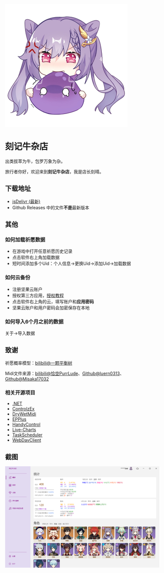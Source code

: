 <img src="img/logo_nbg.png" width="400px" alt="logo" style="margin-left:0;" />

# 刻记牛杂店

出类拔萃为牛，包罗万象为杂。

旅行者你好，欢迎来到**刻记牛杂店**，我是店长刻晴。

## 下载地址

- [jsDelivr (最新)](https://cdn.jsdelivr.net/gh/Scighost/KeqingNiuza@cdn/KeqingNiuza/KeqingNiuza.zip)
- Github Releases 中的文件**不是**最新版本

## 其他

### 如何加载祈愿数据

- 在游戏中打开任意祈愿历史记录
- 点击软件右上角加载数据
- 短时间添加多个Uid：个人信息->更换Uid->添加Uid->加载数据

### 如何云备份

- 注册坚果云账户
- 授权第三方应用，[授权教程](https://help.jianguoyun.com/?p=2064)
- 点击软件右上角的云，填写账户和**应用密码**
- 坚果云账户和用户密码会加密保存在本地

### 如何导入6个月之前的数据

关于->导入数据

## 致谢

祈愿概率模型：[bilibili@一颗平衡树](https://www.bilibili.com/read/cv10468091)

Midi文件来源：[bilibili@恰空PurrLude](https://space.bilibili.com/2765893)、[Github@luern0313](https://github.com/luern0313/WindSong-Lyre-Genshin-Impact)、[Github@Misaka17032](https://github.com/Misaka17032/genshin-lyre-auto-play)

### 相关开源项目

- [.NET](https://github.com/dotnet/runtime)
- [ControlzEx](https://github.com/ControlzEx/ControlzEx)
- [DryWetMidi](https://github.com/melanchall/drywetmidi)
- [EPPlus](https://github.com/JanKallman/EPPlus)
- [HandyControl](https://github.com/HandyOrg/HandyControl)
- [Live-Charts](https://github.com/Live-Charts/Live-Charts)
- [TaskScheduler](https://github.com/dahall/taskscheduler)
- [WebDavClient](https://github.com/skazantsev/WebDavClient)

## 截图

![ScreenShot1](img/Snipaste_2021-06-19_10-46-43.png)
